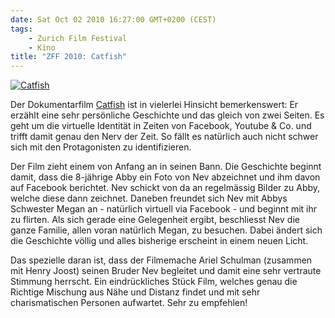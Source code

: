 ```yaml
---
date: Sat Oct 02 2010 16:27:00 GMT+0200 (CEST)
tags:
    - Zurich Film Festival
    - Kino
title: "ZFF 2010: Catfish"
---
```



[![Catfish](http://media.tumblr.com/tumblr_l9not5VLJR1qa2z4q.jpg "Catfish")](http://www.zurichfilmfestival.org/de/programm-2010/filme/525/catfish/)

Der Dokumentarfilm
[Catfish](http://www.zurichfilmfestival.org/de/programm-2010/filme/525/catfish/)
ist in vielerlei Hinsicht bemerkenswert: Er erzählt eine sehr
persönliche Geschichte und das gleich von zwei Seiten. Es geht um die
virtuelle Identität in Zeiten von Facebook, Youtube & Co. und trifft
damit genau den Nerv der Zeit. So fällt es natürlich auch nicht schwer
sich mit den Protagonisten zu identifizieren.

Der Film zieht einem von Anfang an in seinen Bann. Die Geschichte
beginnt damit, dass die 8-jährige Abby ein Foto von Nev abzeichnet und
ihm davon auf Facebook berichtet. Nev schickt von da an regelmässig
Bilder zu Abby, welche diese dann zeichnet. Daneben freundet sich Nev
mit Abbys Schwester Megan an - natürlich virtuell via Facebook - und
beginnt mit ihr zu flirten. Als sich gerade eine Gelegenheit ergibt,
beschliesst Nev die ganze Familie, allen voran natürlich Megan, zu
besuchen. Dabei ändert sich die Geschichte völlig und alles bisherige
erscheint in einem neuen Licht.

Das spezielle daran ist, dass der Filmemache Ariel Schulman (zusammen
mit Henry Joost) seinen Bruder Nev begleitet und damit eine sehr
vertraute Stimmung herrscht. Ein eindrückliches Stück Film, welches
genau die Richtige Mischung aus Nähe und Distanz findet und mit sehr
charismatischen Personen aufwartet. Sehr zu empfehlen!

